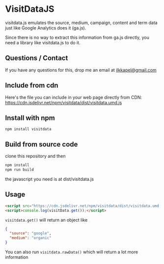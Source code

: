 # VisitDataJS

visitdata.js emulates the source, medium, campaign, content and term data just like Google Analytics does it (ga.js).

Since there is no way to extract this information from ga.js directly, you need a library like visitdata.js to do it.

## Questions / Contact

If you have any questions for this, drop me an email at [ilkkapel@gmail.com](mailto:ilkkapel@gmail.com)

## Include from cdn

Here's the file you can include in your web page directly from CDN:
https://cdn.jsdelivr.net/npm/visitdata/dist/visitdata.umd.js

## Install with npm

```
npm install visitdata
```

## Build from source code

clone this repository and then

```sh
npm install
npm run build
```

the javascript you need is at dist/visitdata.js

## Usage

```html
<script src="https://cdn.jsdelivr.net/npm/visitdata/dist/visitdata.umd.js"></script>
<script>console.log(visitData.get());</script>
```

`visitdata.get()` will return an object like
```json
{
  "source": "google",
  "medium": "organic"
}
```

You can also run `visitdata.rawData()` which will return a lot more information
